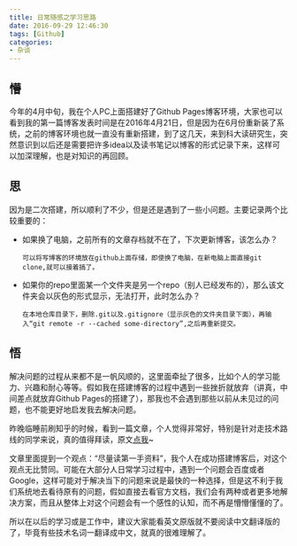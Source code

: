 ```yaml
---
title: 日常随感之学习思路
date: 2016-09-29 12:46:30
tags: [Github]
categories:
- 杂谈
---
```



## 懵

今年的4月中旬，我在个人PC上面搭建好了Github Pages博客环境，大家也可以看到我的第一篇博客发表时间是在2016年4月21日，但是因为在6月份重新装了系统，之前的博客环境也就一直没有重新搭建，到了这几天，来到科大读研究生，突然意识到以后还是需要把许多idea以及读书笔记以博客的形式记录下来，这样可以加深理解，也是对知识的再回顾。

## 思

因为是二次搭建，所以顺利了不少，但是还是遇到了一些小问题。主要记录两个比较重要的：

* 如果换了电脑，之前所有的文章存档就不在了，下次更新博客，该怎么办？
    
    `可以将写博客的环境放在github上面存储，即使换了电脑，在新电脑上面直接git clone,就可以接着搞了。`
    
* 如果你的repo里面某一个文件夹是另一个repo（别人已经发布的），那么该文件夹会以灰色的形式显示，无法打开，此时怎么办？
    
    `在本地仓库目录下，删除.git以及.gitignore（显示灰色的文件夹目录下面），再输入“git remote -r --cached some-directory”,之后再重新提交。`

## 悟

解决问题的过程从来都不是一帆风顺的，这里面牵扯了很多，比如个人的学习能力、兴趣和耐心等等。假如我在搭建博客的过程中遇到一些挫折就放弃（讲真，中间差点就放弃Github Pages的搭建了），那我也不会遇到那些以前从未见过的问题，也不能更好地启发我去解决问题。

昨晚临睡前刷知乎的时候，看到一篇文章，个人觉得非常好，特别是针对走技术路线的同学来说，真的值得拜读，原文[点我](https://zhuanlan.zhihu.com/p/22625628)~

文章里面提到一个观点：“尽量读第一手资料”，我个人在成功搭建博客后，对这个观点无比赞同。可能在大部分人日常学习过程中，遇到一个问题会百度或者Google，这样可能对于解决当下的问题来说是最快的一种选择，但是这不利于我们系统地去看待原有的问题，假如直接去看官方文档，我们会有两种或者更多地解决方案，而且从整体上对这个问题会有一个感性的认知，而不再是懵懵懂懂的了。

所以在以后的学习或是工作中，建议大家能看英文原版就不要阅读中文翻译版的了，毕竟有些技术名词一翻译成中文，就真的很难理解了。
    
    